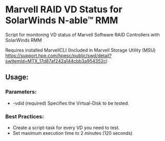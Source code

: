 # Marvell RAID VD Status for SolarWinds N-able™ RMM #
Script for monitoring VD status of Marvell Software RAID Controllers with SolarWinds RMM

Requires installed MarvellCLI (Included in Marvell Storage Utility (MSU) https://support.hpe.com/hpesc/public/swd/detail?swItemId=MTX_17d87af242a144cbb3a954352c)

## Usage:
### Parameters:
* -vdid (required) Specifies the Virtual-Disk to be tested.

### Best Practices:
* Create a script-task for every VD you need to test.
* Set maximum execution time to 2 minutes (120 seconds)
